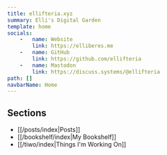 ```yaml
---
title: ellifteria.xyz
summary: Elli's Digital Garden
template: home
socials:
    -   name: Website
        link: https://elliberes.me
    -   name: GitHub
        link: https://github.com/ellifteria
    -   name: Mastodon
        link: https://discuss.systems/@ellifteria
path: []
navbarName: Home
---
```


## Sections

- [[/posts/index|Posts]]
- [[/bookshelf/index|My Bookshelf]]
- [[/tiwo/index|Things I'm Working On]]
<!-- - [[/notes/index|Notes]] -->
